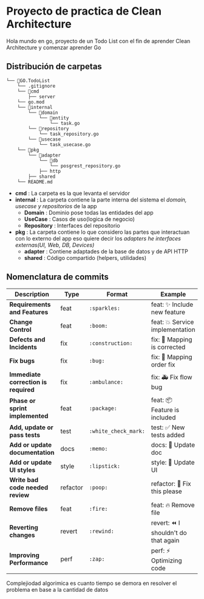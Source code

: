 # Proyecto de practica de Clean Architecture

Hola mundo en go, proyecto de un Todo List con el fin de aprender Clean Architecture
y comenzar aprender Go

## Distribución de carpetas

```
└── 📁GO.TodoList
    └── .gitignore
    └── 📁cmd
        ├── server
    └── go.mod
    └── 📁internal
        └── 📁domain
            └── 📁entity
                └── task.go
        └── 📁repository
            └── task_repository.go
        └── 📁usecase
            └── task_usecase.go
    └── 📁pkg
        └── 📁adapter
            └── 📁db
                └── posgrest_repository.go
            ├── http
        ├── shared
    └── README.md
```
- **cmd** : La carpeta es la que levanta el servidor
- **internal** : La carpeta contiene la parte interna del sistema el *domain, usecase y repositorios* de la app
    - **Domain** : Dominio pose todas las entidades del app
    - **UseCase** : Casos de uso(logica de negocio)
    - **Repository** : Interfaces del repositorio
- **pkg** : La carpeta contiene lo que considero las partes que interactuan con lo externo del app eso quiere decir los *adapters he interfaces externas(UI, Web, DB, Devices)*
    - **adapter** : Contiene adaptades de la base de datos y de API HTTP
    - **shared** : Código compartido (helpers, utilidades)

## Nomenclatura de commits

| Description                          | Type     | Format | Example                                    |
|--------------------------------------|----------|--------|--------------------------------------------|
| **Requirements and Features**        | feat     | `:sparkles:`    | feat: :sparkles: Include new feature       |
| **Change Control**                   | feat     | `:boom:`        | feat: :boom: Service implementation        |
| **Defects and Incidents**            | fix      | `:construction:`| fix: :construction: Mapping is corrected   |
| **Fix bugs**                         | fix      | `:bug:`         | fix: :bug: Mapping order fix               |
| **Immediate correction is required** | fix      | `:ambulance:`   | fix: :ambulance: Fix flow bug              |
| **Phase or sprint implemented**      | feat     | `:package:`     | feat: :package: Feature is included        |
| **Add, update or pass tests**        | test     | `:white_check_mark:` | test: :white_check_mark: New tests added |
| **Add or update documentation**      | docs     | `:memo:`        | docs: :memo: Update doc                    |
| **Add or update UI styles**          | style    | `:lipstick:`    | style: :lipstick: Update UI                |
| **Write bad code needed review**     | refactor | `:poop:`        | refactor: :poop: Fix this please |
| **Remove files**                     | feat     | `:fire:`        | feat: :fire: Remove file                   |
| **Reverting changes**                | revert   | `:rewind:`      | revert: :rewind: I shouldn't do that again |
| **Improving Performance**            | perf     | `:zap:`         | perf: :zap: Optimizing code                |


Complejiodad algorimica es cuanto tiempo se demora en resolver el problema en base a la cantidad de datos